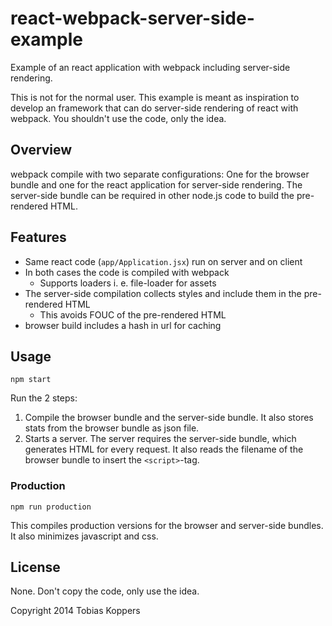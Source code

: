 # react-webpack-server-side-example

Example of an react application with webpack including server-side rendering.

This is not for the normal user. This example is meant as inspiration to develop an framework that can do server-side rendering of react with webpack. You shouldn't use the code, only the idea.

## Overview

webpack compile with two separate configurations: One for the browser bundle and one for the react application for server-side rendering. The server-side bundle can be required in other node.js code to build the pre-rendered HTML.

## Features

* Same react code (`app/Application.jsx`) run on server and on client
* In both cases the code is compiled with webpack
  * Supports loaders i. e. file-loader for assets
* The server-side compilation collects styles and include them in the pre-rendered HTML
  * This avoids FOUC of the pre-rendered HTML
* browser build includes a hash in url for caching

## Usage

``` text
npm start
```

Run the 2 steps:

1. Compile the browser bundle and the server-side bundle. It also stores stats from the browser bundle as json file.
2. Starts a server. The server requires the server-side bundle, which generates HTML for every request. It also reads the filename of the browser bundle to insert the `<script>`-tag.

### Production

``` text
npm run production
```

This compiles production versions for the browser and server-side bundles. It also minimizes javascript and css.

## License

None. Don't copy the code, only use the idea.

Copyright 2014 Tobias Koppers